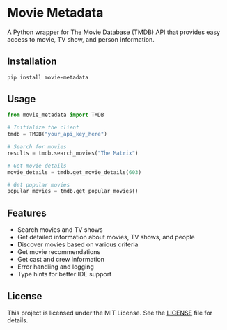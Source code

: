 # Movie Metadata

A Python wrapper for The Movie Database (TMDB) API that provides easy access to movie, TV show, and person information.

## Installation

```bash
pip install movie-metadata
```

## Usage

```python
from movie_metadata import TMDB

# Initialize the client
tmdb = TMDB("your_api_key_here")

# Search for movies
results = tmdb.search_movies("The Matrix")

# Get movie details
movie_details = tmdb.get_movie_details(603)

# Get popular movies
popular_movies = tmdb.get_popular_movies()
```

## Features

- Search movies and TV shows
- Get detailed information about movies, TV shows, and people
- Discover movies based on various criteria
- Get movie recommendations
- Get cast and crew information
- Error handling and logging
- Type hints for better IDE support

## License

This project is licensed under the MIT License. See the [LICENSE](./LICENSE) file for details.
